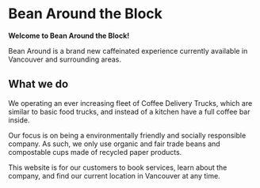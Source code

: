 # Bean Around the Block

**Welcome to Bean Around the Block!**

Bean Around is a brand new caffeinated experience currently available in Vancouver and surrounding areas.

## What we do

We operating an ever increasing fleet of Coffee Delivery Trucks, which are similar to basic food trucks, and instead of a kitchen have a full coffee bar inside.

Our focus is on being a environmentally friendly and socially responsible company. As such, we only use organic and fair trade beans and compostable cups made of recycled paper products.

This website is for our customers to book services, learn about the company, and find our current location in Vancouver at any time.